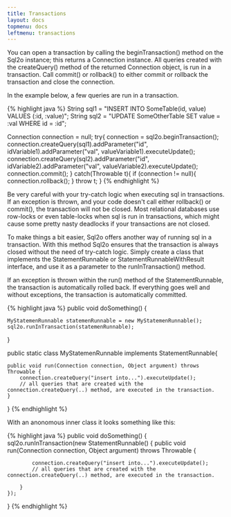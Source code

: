 ```yaml
---
title: Transactions
layout: docs
topmenu: docs
leftmenu: transactions
---
```


You can open a transaction by calling the beginTransaction() method on the Sql2o instance; this returns a Connection
instance. All queries created with the createQuery() method of the returned Connection object, is run in a transaction.
Call commit() or rollback() to either commit or rollback the transaction and close the connection.

In the example below, a few queries are run in a transaction.


{% highlight java %}
String sql1 = "INSERT INTO SomeTable(id, value) VALUES (:id, :value)";
String sql2 = "UPDATE SomeOtherTable SET value = :val WHERE id = :id";

Connection connection = null;
try{
    connection = sql2o.beginTransaction();
    connection.createQuery(sql1).addParameter("id", idVariable1).addParameter("val", valueVariable1).executeUpdate();
    connection.createQuery(sql2).addParameter("id", idVariable2).addParameter("val", valueVariable2).executeUpdate();
    connection.commit();
} catch(Throwable t){
    if (connection != null){
        connection.rollback();
    }
    throw t;
}
{% endhighlight %}

Be very careful with your try-catch logic when executing sql in transactions. If an exception is thrown, and your code
doesn't call either rollback() or commit(), the transaction will not be closed. Most relational databases use row-locks
or even table-locks when sql is run in transactions, which might cause some pretty nasty deadlocks if your transactions
are not closed.

To make things a bit easier, Sql2o offers another way of running sql in a transaction. With this method Sql2o ensures
that the transaction is always closed without the need of try-catch logic. Simply create a class that implements the
StatementRunnable or StatementRunnableWithResult interface, and use it as a parameter to the runInTransaction() method.

If an exception is thrown within the run() method of the StatementRunnable, the transaction is automatically rolled back.
If everything goes well and without exceptions, the transaction is automatically committed.

{% highlight java %}
public void doSomething() {

    MyStatemenRunnable statemenRunnable = new MyStatemenRunnable();
    sql2o.runInTransaction(statemenRunnable);
}

public static class MyStatemenRunnable implements StatementRunnable{

    public void run(Connection connection, Object argument) throws Throwable {
        connection.createQuery("insert into...").executeUpdate();
        // all queries that are created with the connection.createQuery(..) method, are executed in the transaction.
    }
}
{% endhighlight %}

With an anonomous inner class it looks something like this:

{% highlight java %}
public void doSomething() {
    sql2o.runInTransaction(new StatementRunnable() {
        public void run(Connection connection, Object argument) throws Throwable {

            connection.createQuery("insert into...").executeUpdate();
            // all queries that are created with the connection.createQuery(..) method, are executed in the transaction.

        }
    });
}
{% endhighlight %}
